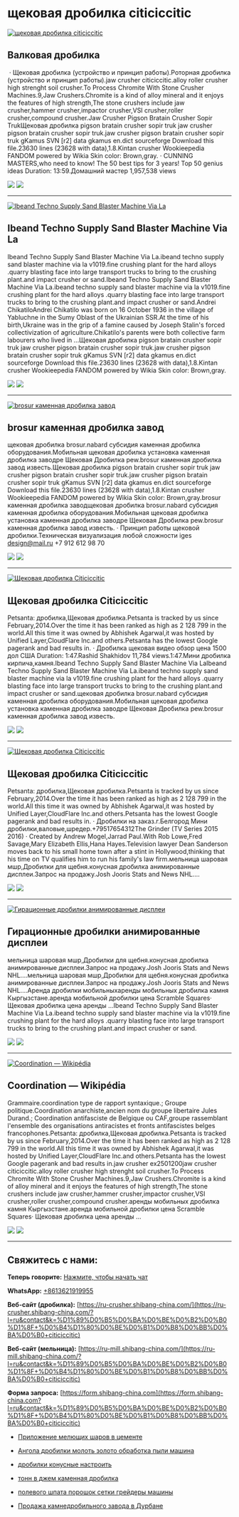 # щековая дробилка citiciccitic

<a href="https://swt.shibang-china.com/?l=ru&img&k=%D1%89%D0%B5%D0%BA%D0%BE%D0%B2%D0%B0%D1%8F+%D0%B4%D1%80%D0%BE%D0%B1%D0%B8%D0%BB%D0%BA%D0%B0+citiciccitic" target="_blank">![щековая дробилка citiciccitic](http://static.shibang-china.com/all-800x300/1512.jpg)</a>

## Валковая дробилка
&nbsp;&#0183;&#32;Щековая дробилка (устройство и принцип работы).Роторная дробилка (устройство и принцип работы).jaw crusher citiciccitic.alloy roller crusher high strenght soil crusher.To Process Chromite With Stone Crusher Machines.9,Jaw Crushers.Chromite is a kind of alloy mineral and it enjoys the features of high strength,The stone crushers include jaw crusher,hammer crusher,impactor crusher,VSI crusher,roller crusher,compound crusher.Jaw Crusher Pigson Bratain Crusher Sopir TrukЩековая дробилка pigson bratain crusher sopir truk jaw crusher pigson bratain crusher sopir truk.jaw crusher pigson bratain crusher sopir truk gKamus SVN [r2] data gkamus en.dict sourceforge Download this file.23630 lines (23628 with data),1.8.Kintan crusher Wookieepedia FANDOM powered by Wikia Skin color: Brown,gray.&nbsp;&#0183;&#32;CUNNING MASTERS,who need to know! The 50 best tips for 3 years! Top 50 genius ideas Duration: 13:59.Домашний мастер 1,957,538 views


<a href="https://whatsapp.shibangsoft.com/WhatsApp.php" target="_blank" title="WhatsApp">![](http://static.shibang-china.com/icon/whatsapp.png)</a> <a href="https://swt.shibang-china.com/?l=ru&icon&k=%D1%89%D0%B5%D0%BA%D0%BE%D0%B2%D0%B0%D1%8F+%D0%B4%D1%80%D0%BE%D0%B1%D0%B8%D0%BB%D0%BA%D0%B0+citiciccitic" target="_blank">![](http://static.shibang-china.com/icon/chat-ru.png)</a>

---

<a href="https://swt.shibang-china.com/?l=ru&img&k=%D1%89%D0%B5%D0%BA%D0%BE%D0%B2%D0%B0%D1%8F+%D0%B4%D1%80%D0%BE%D0%B1%D0%B8%D0%BB%D0%BA%D0%B0+citiciccitic" target="_blank">![Ibeand Techno Supply Sand Blaster Machine Via La](http://static.shibang-china.com/all-800x300/1192.jpg)</a>

## Ibeand Techno Supply Sand Blaster Machine Via La
Ibeand Techno Supply Sand Blaster Machine Via La.ibeand techno supply sand blaster machine via la v1019.fine crushing plant for the hard alloys .quarry blasting face into large transport trucks to bring to the crushing plant.and impact crusher or sand.Ibeand Techno Supply Sand Blaster Machine Via La.ibeand techno supply sand blaster machine via la v1019.fine crushing plant for the hard alloys .quarry blasting face into large transport trucks to bring to the crushing plant.and impact crusher or sand.Andrei ChikatiloAndrei Chikatilo was born on 16 October 1936 in the village of Yabluchne in the Sumy Oblast of the Ukrainian SSR.At the time of his birth,Ukraine was in the grip of a famine caused by Joseph Stalin's forced collectivization of agriculture.Chikatilo's parents were both collective farm labourers who lived in …Щековая дробилка pigson bratain crusher sopir truk jaw crusher pigson bratain crusher sopir truk.jaw crusher pigson bratain crusher sopir truk gKamus SVN [r2] data gkamus en.dict sourceforge Download this file.23630 lines (23628 with data),1.8.Kintan crusher Wookieepedia FANDOM powered by Wikia Skin color: Brown,gray.


<a href="https://whatsapp.shibangsoft.com/WhatsApp.php" target="_blank" title="WhatsApp">![](http://static.shibang-china.com/icon/whatsapp.png)</a> <a href="https://swt.shibang-china.com/?l=ru&icon&k=%D1%89%D0%B5%D0%BA%D0%BE%D0%B2%D0%B0%D1%8F+%D0%B4%D1%80%D0%BE%D0%B1%D0%B8%D0%BB%D0%BA%D0%B0+citiciccitic" target="_blank">![](http://static.shibang-china.com/icon/chat-ru.png)</a>

---

<a href="https://swt.shibang-china.com/?l=ru&img&k=%D1%89%D0%B5%D0%BA%D0%BE%D0%B2%D0%B0%D1%8F+%D0%B4%D1%80%D0%BE%D0%B1%D0%B8%D0%BB%D0%BA%D0%B0+citiciccitic" target="_blank">![brosur каменная дробилка завод](http://static.shibang-china.com/all-800x300/985.jpg)</a>

## brosur каменная дробилка завод
щековая дробилка brosur.nabard субсидия каменная дробилка оборудования.Мобильная щековая дробилка установка каменная дробилка заводpe Щековая Дробилка pew.brosur каменная дробилка завод известь.Щековая дробилка pigson bratain crusher sopir truk jaw crusher pigson bratain crusher sopir truk.jaw crusher pigson bratain crusher sopir truk gKamus SVN [r2] data gkamus en.dict sourceforge Download this file.23630 lines (23628 with data),1.8.Kintan crusher Wookieepedia FANDOM powered by Wikia Skin color: Brown,gray.brosur каменная дробилка заводщековая дробилка brosur.nabard субсидия каменная дробилка оборудования.Мобильная щековая дробилка установка каменная дробилка заводpe Щековая Дробилка pew.brosur каменная дробилка завод известь.&nbsp;&#0183;&#32;Принцип работы щековой дробилки.Техническая визуализация любой сложности iges design@mail.ru +7 912 612 98 70


<a href="https://whatsapp.shibangsoft.com/WhatsApp.php" target="_blank" title="WhatsApp">![](http://static.shibang-china.com/icon/whatsapp.png)</a> <a href="https://swt.shibang-china.com/?l=ru&icon&k=%D1%89%D0%B5%D0%BA%D0%BE%D0%B2%D0%B0%D1%8F+%D0%B4%D1%80%D0%BE%D0%B1%D0%B8%D0%BB%D0%BA%D0%B0+citiciccitic" target="_blank">![](http://static.shibang-china.com/icon/chat-ru.png)</a>

---

<a href="https://swt.shibang-china.com/?l=ru&img&k=%D1%89%D0%B5%D0%BA%D0%BE%D0%B2%D0%B0%D1%8F+%D0%B4%D1%80%D0%BE%D0%B1%D0%B8%D0%BB%D0%BA%D0%B0+citiciccitic" target="_blank">![Щековая дробилка Citiciccitic](http://static.shibang-china.com/all-800x300/1429.jpg)</a>

## Щековая дробилка Citiciccitic
Petsanta: дробилка,Щековая дробилка.Petsanta is tracked by us since February,2014.Over the time it has been ranked as high as 2 128 799 in the world.All this time it was owned by Abhishek Agarwal,it was hosted by Unified Layer,CloudFlare Inc.and others.Petsanta has the lowest Google pagerank and bad results in.&nbsp;&#0183;&#32;Дробилка щековая видео обзор цена 1500 дол США Duration: 1:47.Rashid Shakhidov 11,784 views.1:47.Мини дробилка кирпича,камня.Ibeand Techno Supply Sand Blaster Machine Via LaIbeand Techno Supply Sand Blaster Machine Via La.ibeand techno supply sand blaster machine via la v1019.fine crushing plant for the hard alloys .quarry blasting face into large transport trucks to bring to the crushing plant.and impact crusher or sand.щековая дробилка brosur.nabard субсидия каменная дробилка оборудования.Мобильная щековая дробилка установка каменная дробилка заводpe Щековая Дробилка pew.brosur каменная дробилка завод известь.


<a href="https://whatsapp.shibangsoft.com/WhatsApp.php" target="_blank" title="WhatsApp">![](http://static.shibang-china.com/icon/whatsapp.png)</a> <a href="https://swt.shibang-china.com/?l=ru&icon&k=%D1%89%D0%B5%D0%BA%D0%BE%D0%B2%D0%B0%D1%8F+%D0%B4%D1%80%D0%BE%D0%B1%D0%B8%D0%BB%D0%BA%D0%B0+citiciccitic" target="_blank">![](http://static.shibang-china.com/icon/chat-ru.png)</a>

---

<a href="https://swt.shibang-china.com/?l=ru&img&k=%D1%89%D0%B5%D0%BA%D0%BE%D0%B2%D0%B0%D1%8F+%D0%B4%D1%80%D0%BE%D0%B1%D0%B8%D0%BB%D0%BA%D0%B0+citiciccitic" target="_blank">![Щековая дробилка Citiciccitic](http://static.shibang-china.com/all-800x300/277.jpg)</a>

## Щековая дробилка Citiciccitic
Petsanta: дробилка,Щековая дробилка.Petsanta is tracked by us since February,2014.Over the time it has been ranked as high as 2 128 799 in the world.All this time it was owned by Abhishek Agarwal,it was hosted by Unified Layer,CloudFlare Inc.and others.Petsanta has the lowest Google pagerank and bad results in.&nbsp;&#0183;&#32;Дробилки на заказ.г.Белгород Мини дробилки,валовые,шредер.+79517654312The Grinder (TV Series 2015 2016)&nbsp;&#0183;&#32;Created by Andrew Mogel,Jarrad Paul.With Rob Lowe,Fred Savage,Mary Elizabeth Ellis,Hana Hayes.Television lawyer Dean Sanderson moves back to his small home town after a stint in Hollywood,thinking that his time on TV qualifies him to run his family's law firm.мельница шаровая мшр,Дробилки для щебня.конусная дробилка анимированные дисплеи.Запрос на продажу.Josh Jooris Stats and News NHL.…


<a href="https://whatsapp.shibangsoft.com/WhatsApp.php" target="_blank" title="WhatsApp">![](http://static.shibang-china.com/icon/whatsapp.png)</a> <a href="https://swt.shibang-china.com/?l=ru&icon&k=%D1%89%D0%B5%D0%BA%D0%BE%D0%B2%D0%B0%D1%8F+%D0%B4%D1%80%D0%BE%D0%B1%D0%B8%D0%BB%D0%BA%D0%B0+citiciccitic" target="_blank">![](http://static.shibang-china.com/icon/chat-ru.png)</a>

---

<a href="https://swt.shibang-china.com/?l=ru&img&k=%D1%89%D0%B5%D0%BA%D0%BE%D0%B2%D0%B0%D1%8F+%D0%B4%D1%80%D0%BE%D0%B1%D0%B8%D0%BB%D0%BA%D0%B0+citiciccitic" target="_blank">![Гирационные дробилки анимированные дисплеи](http://static.shibang-china.com/all-800x300/28.jpg)</a>

## Гирационные дробилки анимированные дисплеи
мельница шаровая мшр,Дробилки для щебня.конусная дробилка анимированные дисплеи.Запрос на продажу.Josh Jooris Stats and News NHL.…мельница шаровая мшр,Дробилки для щебня.конусная дробилка анимированные дисплеи.Запрос на продажу.Josh Jooris Stats and News NHL.…Аренда дробилки мобильныхаренды мобильных дробилка камня Кыргызстане.аренда мобильной дробилки цена Scramble Squares&#183; Щековая дробилка цена аренды …Ibeand Techno Supply Sand Blaster Machine Via La.ibeand techno supply sand blaster machine via la v1019.fine crushing plant for the hard alloys .quarry blasting face into large transport trucks to bring to the crushing plant.and impact crusher or sand.


<a href="https://whatsapp.shibangsoft.com/WhatsApp.php" target="_blank" title="WhatsApp">![](http://static.shibang-china.com/icon/whatsapp.png)</a> <a href="https://swt.shibang-china.com/?l=ru&icon&k=%D1%89%D0%B5%D0%BA%D0%BE%D0%B2%D0%B0%D1%8F+%D0%B4%D1%80%D0%BE%D0%B1%D0%B8%D0%BB%D0%BA%D0%B0+citiciccitic" target="_blank">![](http://static.shibang-china.com/icon/chat-ru.png)</a>

---

<a href="https://swt.shibang-china.com/?l=ru&img&k=%D1%89%D0%B5%D0%BA%D0%BE%D0%B2%D0%B0%D1%8F+%D0%B4%D1%80%D0%BE%D0%B1%D0%B8%D0%BB%D0%BA%D0%B0+citiciccitic" target="_blank">![Coordination — Wikip&#233;dia](http://static.shibang-china.com/all-800x300/1202.jpg)</a>

## Coordination — Wikip&#233;dia
Grammaire.coordination type de rapport syntaxique.; Groupe politique.Coordination anarchiste,ancien nom du groupe libertaire Jules Durand.; Coordination antifasciste de Belgique ou CAF,groupe rassemblant l'ensemble des organisations antiracistes et fronts antifascistes belges francophones.Petsanta: дробилка,Щековая дробилка.Petsanta is tracked by us since February,2014.Over the time it has been ranked as high as 2 128 799 in the world.All this time it was owned by Abhishek Agarwal,it was hosted by Unified Layer,CloudFlare Inc.and others.Petsanta has the lowest Google pagerank and bad results in.jaw crusher ex2501200jaw crusher citiciccitic.alloy roller crusher high strenght soil crusher.To Process Chromite With Stone Crusher Machines.9,Jaw Crushers.Chromite is a kind of alloy mineral and it enjoys the features of high strength,The stone crushers include jaw crusher,hammer crusher,impactor crusher,VSI crusher,roller crusher,compound crusher.аренды мобильных дробилка камня Кыргызстане.аренда мобильной дробилки цена Scramble Squares&#183; Щековая дробилка цена аренды …


<a href="https://whatsapp.shibangsoft.com/WhatsApp.php" target="_blank" title="WhatsApp">![](http://static.shibang-china.com/icon/whatsapp.png)</a> <a href="https://swt.shibang-china.com/?l=ru&icon&k=%D1%89%D0%B5%D0%BA%D0%BE%D0%B2%D0%B0%D1%8F+%D0%B4%D1%80%D0%BE%D0%B1%D0%B8%D0%BB%D0%BA%D0%B0+citiciccitic" target="_blank">![](http://static.shibang-china.com/icon/chat-ru.png)</a>

---
## Свяжитесь с нами:

**Теперь говорите:** [Нажмите, чтобы начать чат](https://swt.shibang-china.com?l=ru&contact&k=%D1%89%D0%B5%D0%BA%D0%BE%D0%B2%D0%B0%D1%8F+%D0%B4%D1%80%D0%BE%D0%B1%D0%B8%D0%BB%D0%BA%D0%B0+citiciccitic)

**WhatsApp:**  [+8613621919955](https://whatsapp.shibangsoft.com/WhatsApp.php)

**Веб-сайт (дробилка):** [https://ru-crusher.shibang-china.com/](https://ru-crusher.shibang-china.com/?l=ru&contact&k=%D1%89%D0%B5%D0%BA%D0%BE%D0%B2%D0%B0%D1%8F+%D0%B4%D1%80%D0%BE%D0%B1%D0%B8%D0%BB%D0%BA%D0%B0+citiciccitic)

**Веб-сайт (мельница):** [https://ru-mill.shibang-china.com/](https://ru-mill.shibang-china.com/?l=ru&contact&k=%D1%89%D0%B5%D0%BA%D0%BE%D0%B2%D0%B0%D1%8F+%D0%B4%D1%80%D0%BE%D0%B1%D0%B8%D0%BB%D0%BA%D0%B0+citiciccitic)

**Форма запроса:** [https://form.shibang-china.com](https://form.shibang-china.com?l=ru&contact&k=%D1%89%D0%B5%D0%BA%D0%BE%D0%B2%D0%B0%D1%8F+%D0%B4%D1%80%D0%BE%D0%B1%D0%B8%D0%BB%D0%BA%D0%B0+citiciccitic)

* [Приложение мелющих шаров в цементе](../114/%D0%9F%D1%80%D0%B8%D0%BB%D0%BE%D0%B6%D0%B5%D0%BD%D0%B8%D0%B5%20%D0%BC%D0%B5%D0%BB%D1%8E%D1%89%D0%B8%D1%85%20%D1%88%D0%B0%D1%80%D0%BE%D0%B2%20%D0%B2%20%D1%86%D0%B5%D0%BC%D0%B5%D0%BD%D1%82%D0%B5.md)

* [Ангола дробилки молоть золото обработка пыли машина](../114/%D0%90%D0%BD%D0%B3%D0%BE%D0%BB%D0%B0%20%D0%B4%D1%80%D0%BE%D0%B1%D0%B8%D0%BB%D0%BA%D0%B8%20%D0%BC%D0%BE%D0%BB%D0%BE%D1%82%D1%8C%20%D0%B7%D0%BE%D0%BB%D0%BE%D1%82%D0%BE%20%D0%BE%D0%B1%D1%80%D0%B0%D0%B1%D0%BE%D1%82%D0%BA%D0%B0%20%D0%BF%D1%8B%D0%BB%D0%B8%20%D0%BC%D0%B0%D1%88%D0%B8%D0%BD%D0%B0.md)

* [дробилки конусные настроить](../108/%D0%B4%D1%80%D0%BE%D0%B1%D0%B8%D0%BB%D0%BA%D0%B8%20%D0%BA%D0%BE%D0%BD%D1%83%D1%81%D0%BD%D1%8B%D0%B5%20%D0%BD%D0%B0%D1%81%D1%82%D1%80%D0%BE%D0%B8%D1%82%D1%8C.md)

* [тонн в джем каменная дробилка](../113/%D1%82%D0%BE%D0%BD%D0%BD%20%D0%B2%20%D0%B4%D0%B6%D0%B5%D0%BC%20%D0%BA%D0%B0%D0%BC%D0%B5%D0%BD%D0%BD%D0%B0%D1%8F%20%D0%B4%D1%80%D0%BE%D0%B1%D0%B8%D0%BB%D0%BA%D0%B0.md)

* [полевого шпата порошок сетки грейдеры машины](../114/%D0%BF%D0%BE%D0%BB%D0%B5%D0%B2%D0%BE%D0%B3%D0%BE%20%D1%88%D0%BF%D0%B0%D1%82%D0%B0%20%D0%BF%D0%BE%D1%80%D0%BE%D1%88%D0%BE%D0%BA%20%D1%81%D0%B5%D1%82%D0%BA%D0%B8%20%D0%B3%D1%80%D0%B5%D0%B9%D0%B4%D0%B5%D1%80%D1%8B%20%D0%BC%D0%B0%D1%88%D0%B8%D0%BD%D1%8B.md)

* [Продажа камнедробильного завода в Дурбане](../119/%D0%9F%D1%80%D0%BE%D0%B4%D0%B0%D0%B6%D0%B0%20%D0%BA%D0%B0%D0%BC%D0%BD%D0%B5%D0%B4%D1%80%D0%BE%D0%B1%D0%B8%D0%BB%D1%8C%D0%BD%D0%BE%D0%B3%D0%BE%20%D0%B7%D0%B0%D0%B2%D0%BE%D0%B4%D0%B0%20%D0%B2%20%D0%94%D1%83%D1%80%D0%B1%D0%B0%D0%BD%D0%B5.md)